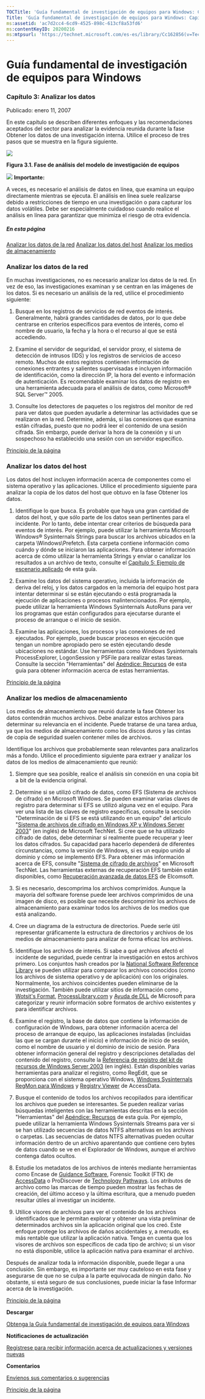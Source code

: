 ```yaml
---
TOCTitle: 'Guía fundamental de investigación de equipos para Windows: Capítulo 3: Analizar los datos'
Title: 'Guía fundamental de investigación de equipos para Windows: Capítulo 3: Analizar los datos'
ms:assetid: 'ac7d2cc4-6cd9-4525-898c-613cf8a53fd6'
ms:contentKeyID: 20200216
ms:mtpsurl: 'https://technet.microsoft.com/es-es/library/Cc162856(v=TechNet.10)'
---
```


Guía fundamental de investigación de equipos para Windows
=========================================================

### Capítulo 3: Analizar los datos

Publicado: enero 11, 2007

En este capítulo se describen diferentes enfoques y las recomendaciones aceptados del sector para analizar la evidencia reunida durante la fase Obtener los datos de una investigación interna. Utilice el proceso de tres pasos que se muestra en la figura siguiente.

![](images/Cc162856.3418ca95-8ff6-443f-9690-d85ed84a0e98(es-es,TechNet.10).gif)

**Figura 3.1. Fase de análisis del modelo de investigación de equipos**

![](images/Cc162856.important(es-es,TechNet.10).gif) **Importante:**

A veces, es necesario el análisis de datos en línea, que examina un equipo directamente mientras se ejecuta. El análisis en línea suele realizarse debido a restricciones de tiempo en una investigación o para capturar los datos volátiles. Debe ser especialmente cuidadoso cuando realice el análisis en línea para garantizar que minimiza el riesgo de otra evidencia.

##### En esta página

[](#edaa)[Analizar los datos de la red](#edaa)
[](#ecaa)[Analizar los datos del host](#ecaa)
[](#ebaa)[Analizar los medios de almacenamiento](#ebaa)

### Analizar los datos de la red

En muchas investigaciones, no es necesario analizar los datos de la red. En vez de eso, las investigaciones examinan y se centran en las imágenes de los datos. Si es necesario un análisis de la red, utilice el procedimiento siguiente:

1.  Busque en los registros de servicios de red eventos de interés. Generalmente, habrá grandes cantidades de datos, por lo que debe centrarse en criterios específicos para eventos de interés, como el nombre de usuario, la fecha y la hora o el recurso al que se está accediendo.

2.  Examine el servidor de seguridad, el servidor proxy, el sistema de detección de intrusos (IDS) y los registros de servicios de acceso remoto. Muchos de estos registros contienen información de conexiones entrantes y salientes supervisadas e incluyen información de identificación, como la dirección IP, la hora del evento e información de autenticación. Es recomendable examinar los datos de registro en una herramienta adecuada para el análisis de datos, como Microsoft® SQL Server™ 2005.

3.  Consulte los detectores de paquetes o los registros del monitor de red para ver datos que pueden ayudarle a determinar las actividades que se realizaron en la red. Determine, además, si las conexiones que examina están cifradas, puesto que no podrá leer el contenido de una sesión cifrada. Sin embargo, puede derivar la hora de la conexión y si un sospechoso ha establecido una sesión con un servidor específico.

[](#mainsection)[Principio de la página](#mainsection)

### Analizar los datos del host

Los datos del host incluyen información acerca de componentes como el sistema operativo y las aplicaciones. Utilice el procedimiento siguiente para analizar la copia de los datos del host que obtuvo en la fase Obtener los datos.

1.  Identifique lo que busca. Es probable que haya una gran cantidad de datos del host, y que sólo parte de los datos sean pertinentes para el incidente. Por lo tanto, debe intentar crear criterios de búsqueda para eventos de interés. Por ejemplo, puede utilizar la herramienta Microsoft Windows® Sysinternals Strings para buscar los archivos ubicados en la carpeta \\Windows\\Prefetch. Esta carpeta contiene información como cuándo y dónde se iniciaron las aplicaciones. Para obtener información acerca de cómo utilizar la herramienta Strings y enviar o canalizar los resultados a un archivo de texto, consulte el [Capítulo 5: Ejemplo de escenario aplicado](http://www.microsoft.com/spain/technet/security/guidance/disasterrecovery/computer_investigation/959c31cd-216b-47fe-b821-7bb40d4156ae.mspx) de esta guía.

2.  Examine los datos del sistema operativo, incluida la información de deriva del reloj, y los datos cargados en la memoria del equipo host para intentar determinar si se están ejecutando o está programada la ejecución de aplicaciones o procesos malintencionados. Por ejemplo, puede utilizar la herramienta Windows Sysinternals AutoRuns para ver los programas que están configurados para ejecutarse durante el proceso de arranque o el inicio de sesión.

3.  Examine las aplicaciones, los procesos y las conexiones de red ejecutados. Por ejemplo, puede buscar procesos en ejecución que tengan un nombre apropiado pero se estén ejecutando desde ubicaciones no estándar. Use herramientas como Windows Sysinternals ProcessExplorer, LogonSession y PSFile para realizar estas tareas. Consulte la sección "Herramientas" del [Apéndice: Recursos](http://www.microsoft.com/spain/technet/security/guidance/disasterrecovery/computer_investigation/a9a5c2a9-cce3-4edb-a92c-10983899240a.mspx) de esta guía para obtener información acerca de estas herramientas.

[](#mainsection)[Principio de la página](#mainsection)

### Analizar los medios de almacenamiento

Los medios de almacenamiento que reunió durante la fase Obtener los datos contendrán muchos archivos. Debe analizar estos archivos para determinar su relevancia en el incidente. Puede tratarse de una tarea ardua, ya que los medios de almacenamiento como los discos duros y las cintas de copia de seguridad suelen contener miles de archivos.

Identifique los archivos que probablemente sean relevantes para analizarlos más a fondo. Utilice el procedimiento siguiente para extraer y analizar los datos de los medios de almacenamiento que reunió:

1.  Siempre que sea posible, realice el análisis sin conexión en una copia bit a bit de la evidencia original.

2.  Determine si se utilizó cifrado de datos, como EFS (Sistema de archivos de cifrado) en Microsoft Windows. Se pueden examinar varias claves de registro para determinar si EFS se utilizó alguna vez en el equipo. Para ver una lista de las claves de registro específicas, consulte la sección "Determinación de si EFS se está utilizando en un equipo" del artículo "[Sistema de archivos de cifrado en Windows XP y Windows Server 2003](http://www.microsoft.com/technet/prodtechnol/winxppro/deploy/cryptfs.mspx)" (en inglés) de Microsoft TechNet. Si cree que se ha utilizado cifrado de datos, debe determinar si realmente puede recuperar y leer los datos cifrados. Su capacidad para hacerlo dependerá de diferentes circunstancias, como la versión de Windows, si es un equipo unido al dominio y cómo se implementó EFS. Para obtener más información acerca de EFS, consulte "[Sistema de cifrado de archivos](http://www.microsoft.com/technet/security/guidance/cryptographyetc/efs.mspx)" en Microsoft TechNet. Las herramientas externas de recuperación EFS también están disponibles, como [Recuperación avanzada de datos EFS](http://www.elcomsoft.com/aefsdr.html) de Elcomsoft.

3.  Si es necesario, descomprima los archivos comprimidos. Aunque la mayoría del software forense puede leer archivos comprimidos de una imagen de disco, es posible que necesite descomprimir los archivos de almacenamiento para examinar todos los archivos de los medios que está analizando.

4.  Cree un diagrama de la estructura de directorios. Puede serle útil representar gráficamente la estructura de directorios y archivos de los medios de almacenamiento para analizar de forma eficaz los archivos.

5.  Identifique los archivos de interés. Si sabe a qué archivos afectó el incidente de seguridad, puede centrar la investigación en estos archivos primero. Los conjuntos hash creados por la [National Software Reference Library](http://www.nsrl.nist.gov/) se pueden utilizar para comparar los archivos conocidos (como los archivos de sistema operativo y de aplicación) con los originales. Normalmente, los archivos coincidentes pueden eliminarse de la investigación. También puede utilizar sitios de información como , [Wotsit's Format](http://www.wotsit.org/), [ProcessLibrary.com](http://www.processlibrary.com/) y [Ayuda de DLL](http://support.microsoft.com/dllhelp/default.aspx) de Microsoft para categorizar y reunir información sobre formatos de archivo existentes y para identificar archivos.

6.  Examine el registro, la base de datos que contiene la información de configuración de Windows, para obtener información acerca del proceso de arranque de equipo, las aplicaciones instaladas (incluidas las que se cargan durante el inicio) e información de inicio de sesión, como el nombre de usuario y el dominio de inicio de sesión. Para obtener información general del registro y descripciones detalladas del contenido del registro, consulte la [Referencia de registro del kit de recursos de Windows Server 2003](http://technet2.microsoft.com/windowsserver/en/library/56a33a88-a7b2-4f21-ab5e-5c62d728619f1033.mspx?mfr=true) (en inglés). Están disponibles varias herramientas para analizar el registro, como RegEdit, que se proporciona con el sistema operativo Windows, [Windows Sysinternals RegMon para Windows](http://go.microsoft.com/?linkid=6013256) y [Registry Viewer](http://www.accessdata.com/products/) de AccessData.

7.  Busque el contenido de todos los archivos recopilados para identificar los archivos que pueden se interesantes. Se pueden realizar varias búsquedas inteligentes con las herramientas descritas en la sección "Herramientas" del [Apéndice: Recursos](http://www.microsoft.com/spain/technet/security/guidance/disasterrecovery/computer_investigation/a9a5c2a9-cce3-4edb-a92c-10983899240a.mspx) de esta guía. Por ejemplo, puede utilizar la herramienta Windows Sysinternals Streams para ver si se han utilizado secuencias de datos NTFS alternativas en los archivos o carpetas. Las secuencias de datos NTFS alternativas pueden ocultar información dentro de un archivo aparentando que contiene cero bytes de datos cuando se ve en el Explorador de Windows, aunque el archivo contenga datos ocultos.

8.  Estudie los metadatos de los archivos de interés mediante herramientas como Encase de [Guidance Software](http://www.guidancesoftware.com/), Forensic Toolkit (FTK) de [AccessData](http://www.accessdata.com/) o ProDiscover de [Technology Pathways](http://www.techpathways.com/). Los atributos de archivo como las marcas de tiempo pueden mostrar las fechas de creación, del último acceso y la última escritura, que a menudo pueden resultar útiles al investigar un incidente.

9.  Utilice visores de archivos para ver el contenido de los archivos identificados que le permitan explorar y obtener una vista preliminar de determinados archivos sin la aplicación original que los creó. Este enfoque protege los archivos de daños accidentales y, a menudo, es más rentable que utilizar la aplicación nativa. Tenga en cuenta que los visores de archivos son específicos de cada tipo de archivo; si un visor no está disponible, utilice la aplicación nativa para examinar el archivo.

Después de analizar toda la información disponible, puede llegar a una conclusión. Sin embargo, es importante ser muy cauteloso en esta fase y asegurarse de que no se culpa a la parte equivocada de ningún daño. No obstante, si está seguro de sus conclusiones, puede iniciar la fase Informar acerca de la investigación.

[](#mainsection)[Principio de la página](#mainsection)

**Descargar**

[Obtenga la Guía fundamental de investigación de equipos para Windows](http://go.microsoft.com/fwlink/?linkid=80345)

**Notificaciones de actualización**

[Regístrese para recibir información acerca de actualizaciones y versiones nuevas](http://go.microsoft.com/fwlink/?linkid=54982)

**Comentarios**

[Envíenos sus comentarios o sugerencias](mailto:secwish@microsoft.com?subject=fundamental%20computer%20investigation%20guide%20for%20windows)

[](#mainsection)[Principio de la página](#mainsection)
